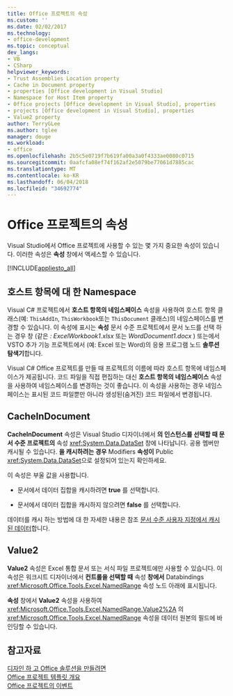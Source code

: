 ```yaml
---
title: Office 프로젝트의 속성
ms.custom: ''
ms.date: 02/02/2017
ms.technology:
- office-development
ms.topic: conceptual
dev_langs:
- VB
- CSharp
helpviewer_keywords:
- Trust Assemblies Location property
- Cache in Document property
- properties [Office development in Visual Studio]
- Namespace for Host Item property
- Office projects [Office development in Visual Studio], properties
- projects [Office development in Visual Studio], properties
- Value2 property
author: TerryGLee
ms.author: tglee
manager: douge
ms.workload:
- office
ms.openlocfilehash: 2b5c5e0719f7b619fa00a3a0f4333ae0080c0715
ms.sourcegitcommit: 0aafcfa08ef74f162af2e5079be77061d7885cac
ms.translationtype: MT
ms.contentlocale: ko-KR
ms.lasthandoff: 06/04/2018
ms.locfileid: "34692774"
---
```

# <a name="properties-in-office-projects"></a>Office 프로젝트의 속성
  Visual Studio에서 Office 프로젝트에 사용할 수 있는 몇 가지 중요한 속성이 있습니다. 이러한 속성은 **속성** 창에서 액세스할 수 있습니다.  
  
 [!INCLUDE[appliesto_all](../vsto/includes/appliesto-all-md.md)]  
  
## <a name="namespace-for-host-item"></a>호스트 항목에 대 한 Namespace  
 Visual C# 프로젝트에서 **호스트 항목의 네임스페이스** 속성을 사용하여 호스트 항목 클래스(예: `ThisAddIn`, `ThisWorkbook`또는 `ThisDocument` 클래스)의 네임스페이스를 변경할 수 있습니다. 이 속성에 표시는 **속성** 문서 수준 프로젝트에서 문서 노드를 선택 하는 경우 창 (같은 *: ExcelWorkbook1.xlsx* 또는 *WordDocument1.docx* ) 또는에서 VSTO 추가 기능 프로젝트에서 (예: Excel 또는 Word)의 응용 프로그램 노드 **솔루션 탐색기**합니다.  
  
 Visual C# Office 프로젝트를 만들 때 프로젝트의 이름에 따라 호스트 항목에 네임스페이스가 제공됩니다. 코드 파일을 직접 편집하는 대신 **호스트 항목의 네임스페이스** 속성을 사용하여 네임스페이스를 변경하는 것이 좋습니다. 이 속성을 사용하는 경우 네임스페이스는 표시된 코드 파일뿐만 아니라 생성된(숨겨진) 코드 파일에서 변경됩니다.  
  
## <a name="cacheindocument"></a>CacheInDocument  
 **CacheInDocument** 속성은 Visual Studio 디자이너에서 **의 인스턴스를 선택할 때 문서 수준 프로젝트의** 속성 <xref:System.Data.DataSet> 창에 나타납니다. 공용 멤버만 캐시될 수 있습니다. **을 캐시하려는 경우** Modifiers **속성이** Public <xref:System.Data.DataSet>으로 설정되어 있는지 확인하세요.  
  
 이 속성은 부울 값을 사용합니다.  
  
-   문서에서 데이터 집합을 캐시하려면 **true** 를 선택합니다.  
  
-   문서에서 데이터 집합을 캐시하지 않으려면 **false** 를 선택합니다.  
  
 데이터를 캐시 하는 방법에 대 한 자세한 내용은 참조 [문서 수준 사용자 지정에서 캐시 된 데이터](../vsto/cached-data-in-document-level-customizations.md)합니다.  
  
## <a name="value2"></a>Value2  
 **Value2** 속성은 Excel 통합 문서 또는 서식 파일 프로젝트에만 사용할 수 있습니다. 이 속성은 워크시트 디자이너에서 **컨트롤을 선택할 때** 속성 **창에서** Databindings <xref:Microsoft.Office.Tools.Excel.NamedRange> 속성 노드 아래에 표시됩니다.  
  
 **속성** 창에서 **Value2** 속성을 사용하여 <xref:Microsoft.Office.Tools.Excel.NamedRange.Value2%2A> 의 <xref:Microsoft.Office.Tools.Excel.NamedRange> 속성을 데이터 원본의 필드에 바인딩할 수 있습니다.  
  
## <a name="see-also"></a>참고자료  
 [디자인 하 고 Office 솔루션을 만들려면](../vsto/designing-and-creating-office-solutions.md)   
 [Office 프로젝트 템플릿 개요](../vsto/office-project-templates-overview.md)   
 [Office 프로젝트의 이벤트](../vsto/events-in-office-projects.md)  
  
  